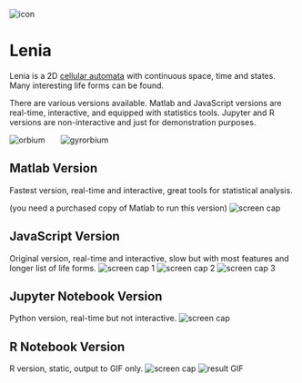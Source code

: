 ![icon](https://github.com/Chakazul/Lenia/blob/master/Screencap/icon2.png)
# Lenia
Lenia is a 2D [cellular automata](https://en.wikipedia.org/wiki/Cellular_automaton) with continuous space, time and states. Many interesting life forms can be found.

There are various versions available. Matlab and JavaScript versions are real-time, interactive, and equipped with statistics tools. Jupyter and R versions are non-interactive and just for demonstration purposes.

![orbium](https://github.com/Chakazul/Lenia/blob/master/Screencap/orbium-ezgif.gif)&nbsp;&nbsp;&nbsp;&nbsp;&nbsp;&nbsp;
![gyrorbium](https://github.com/Chakazul/Lenia/blob/master/Screencap/gyrorbium-ezgif.gif)

## Matlab Version
Fastest version, real-time and interactive, great tools for statistical analysis.

(you need a purchased copy of Matlab to run this version)
![screen cap](https://github.com/Chakazul/Lenia/blob/master/Screencap/Matlab.png)

## JavaScript Version
Original version, real-time and interactive, slow but with most features and longer list of life forms.
![screen cap 1](https://github.com/Chakazul/Lenia/blob/master/Screencap/JavaScript.png)
![screen cap 2](https://github.com/Chakazul/Lenia/blob/master/Screencap/JavaScript2.png)
![screen cap 3](https://github.com/Chakazul/Lenia/blob/master/Screencap/JavaScript3.png)

## Jupyter Notebook Version
Python version, real-time but not interactive.
![screen cap](https://github.com/Chakazul/Lenia/blob/master/Screencap/Jupyter2.png)

## R Notebook Version
R version, static, output to GIF only.
![screen cap](https://github.com/Chakazul/Lenia/blob/master/Screencap/R.png)
![result GIF](https://github.com/Chakazul/Lenia/blob/master/R/orbium.gif)
